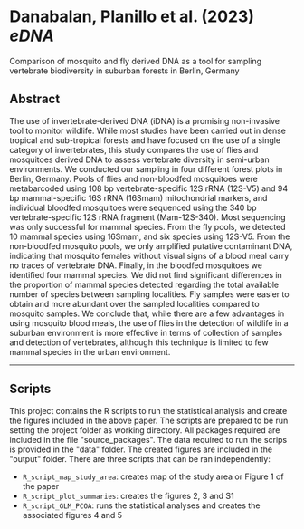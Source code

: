 # Danabalan, Planillo et al. (2023) *eDNA*

Comparison of mosquito and fly derived DNA as a tool for sampling vertebrate biodiversity in suburban forests in Berlin, Germany


## Abstract

The use of invertebrate-derived DNA (iDNA) is a promising non-invasive tool to monitor wildlife. While most studies have been carried out in dense tropical and sub-tropical forests and have focused on the use of a single category of invertebrates, this study compares the use of flies and mosquitoes derived DNA to assess vertebrate diversity in semi-urban environments. We conducted our sampling in four different forest plots in Berlin, Germany. Pools of flies and non-bloodfed mosquitoes were metabarcoded using 108 bp vertebrate-specific 12S rRNA (12S-V5) and 94 bp mammal-specific 16S rRNA (16Smam) mitochondrial markers, and individual bloodfed mosquitoes were sequenced using the 340 bp vertebrate-specific 12S rRNA fragment (Mam-12S-340). Most sequencing was only successful for mammal species. From the fly pools, we detected 10 mammal species using 16Smam, and six species using 12S-V5. From the non-bloodfed mosquito pools, we only amplified putative contaminant DNA, indicating that mosquito females without visual signs of a blood meal carry no traces of vertebrate DNA. Finally, in the bloodfed mosquitoes we identified four mammal species. We did not find significant differences in the proportion of mammal species detected regarding the total available number of species between sampling localities. Fly samples were easier to obtain and more abundant over the sampled localities compared to mosquito samples. We conclude that, while there are a few advantages in using mosquito blood meals, the use of flies in the detection of wildlife in a suburban environment is more effective in terms of collection of samples and detection of vertebrates, although this technique is limited to few mammal species in the urban environment. 

--------------------------------------------------------------

##  Scripts

This project contains the R scripts to run the statistical analysis and create the figures included in the above paper. The scripts are prepared to be run setting the project folder as working directory. All packages required are included in the file "source_packages". The data required to run the scrips is provided in the "data" folder. The created figures are included in the "output" folder. There are three scripts that can be ran independently:
* `R_script_map_study_area`: creates map of the study area or Figure 1 of the paper
* `R_script_plot_summaries`: creates the figures 2, 3 and S1 
* `R_script_GLM_PCOA`: runs the statistical analyses and creates the associated figures 4 and 5

